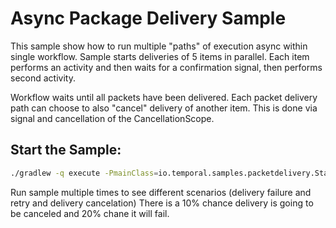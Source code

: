 # Async Package Delivery Sample

This sample show how to run multiple "paths" of execution async within single workflow.
Sample starts deliveries of 5 items in parallel. Each item performs an activity
and then waits for a confirmation signal, then performs second activity.

Workflow waits until all packets have been delivered. Each packet delivery path can choose to
also "cancel" delivery of another item. This is done via signal and cancellation of the 
CancellationScope. 

## Start the Sample:
```bash
./gradlew -q execute -PmainClass=io.temporal.samples.packetdelivery.Starter
```

Run sample multiple times to see different scenarios (delivery failure and retry and delivery cancelation)
There is a 10% chance delivery is going to be canceled and 20% chane it will fail. 